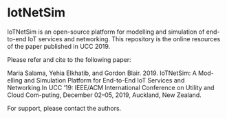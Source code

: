# IotNetSim
IoTNetSim is an open-source platform for modelling and simulation of end-to-end IoT services and networking. This repository is the online resources of the paper published in UCC 2019.

Please refer and cite to the following paper:

Maria Salama, Yehia Elkhatib, and Gordon Blair. 2019. IoTNetSim: A Mod-elling and Simulation Platform for End-to-End IoT  Services and Networking.In UCC ’19: IEEE/ACM International Conference on Utility and Cloud Com-puting, December 02–05, 2019, Auckland, New Zealand.

For support, please contact the authors.
